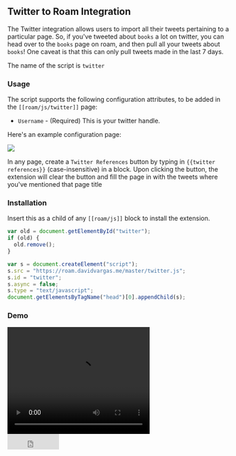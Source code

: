 ## Twitter to Roam Integration

The Twitter integration allows users to import all their tweets pertaining to a particular page. So, if you've tweeted about `books` a lot on twitter, you can head over to the `books` page on roam, and then pull all your tweets about `books`!
One caveat is that this can only pull tweets made in the last 7 days.

The name of the script is `twitter`

### Usage

The script supports the following configuration attributes, to be added in the `[[roam/js/twitter]]` page:

- `Username` - (Required) This is your twitter handle.

Here's an example configuration page:

![](../images/twitter-config.png)

In any page, create a `Twitter References` button by typing in `{{twitter references}}` (case-insensitive) in a block. Upon clicking the button, the extension will clear the button and fill the page in with the tweets where you've mentioned that page title

### Installation

Insert this as a child of any `[[roam/js]]` block to install the extension.

```javascript
var old = document.getElementById("twitter");
if (old) {
  old.remove();
}

var s = document.createElement("script");
s.src = "https://roam.davidvargas.me/master/twitter.js";
s.id = "twitter";
s.async = false;
s.type = "text/javascript";
document.getElementsByTagName("head")[0].appendChild(s);
```

### Demo

<video width="320" height="240" controls>
  <source src="../../videos/twitter-references.mp4" type="video/mp4">
</video>

<br/>

<iframe src="https://github.com/sponsors/dvargas92495/button" title="Sponsor dvargas92495" height="35" width="116" style="border: 0;"></iframe>

